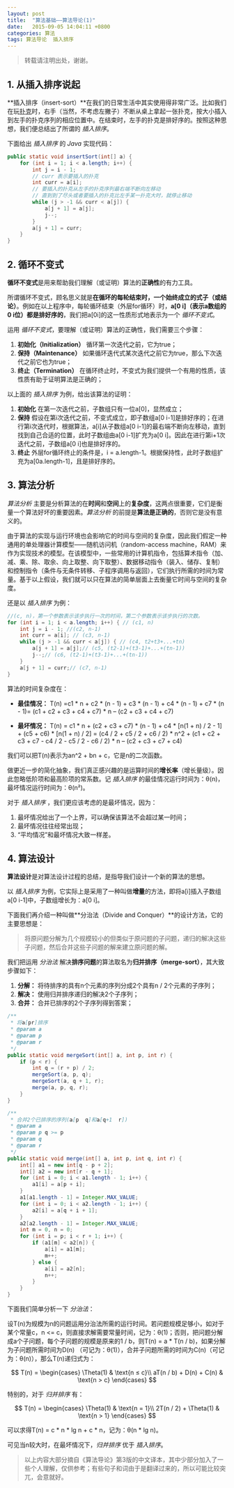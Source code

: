 ```yaml
---
layout: post
title:  "算法基础——算法导论(1)"
date:   2015-09-05 14:04:11 +0800
categories: 算法
tags: 算法导论  插入排序
---
```


> 转载请注明出处，谢谢。

## 1. 从插入排序说起

**插入排序（insert-sort）**在我们的日常生活中其实使用得非常广泛。比如我们在玩[扑克](http://baike.baidu.com/link?url=Cft-o6VBj8vG0xNkdHp_Buk0vbSygqqWBQxr-Lbk99Tu7b6-0wY7T1Lt9qFWr9b4baDagZOx5RpptDNApDKNg0jXDzUqezHwpZT8do4X4gW)时，右手（当然，不考虑左撇子）不断从桌上拿起一张扑克，按大小插入到左手的扑克序列的相应位置中。在结束时，左手的扑克是排好序的。按照这种思想，我们便总结出了所谓的 *插入排序*。

下面给出 *插入排序* 的 *Java* 实现代码：

```Java
public static void insertSort(int[] a) {
    for (int i = 1; i < a.length; i++) {
        int j = i - 1;
        // curr 表示要插入的扑克
        int curr = a[i];
        // 要插入的扑克从左手的扑克序列最右端不断向左移动
        // 直到到了尽头或者要插入的扑克比左手某一扑克大时，就停止移动
        while (j > -1 && curr < a[j]) {
            a[j + 1] = a[j];
            j--;
        }
        a[j + 1] = curr;
    }
}
```

## 2. 循环不变式

**循环不变式**是用来帮助我们理解（或证明）算法的**正确性**的有力工具。

所谓循环不变式，顾名思义就是**在循环的每轮结束时，一个始终成立的式子（或结论）**。例如在以上程序中，每轮循环结束（外层for循环）时，**a[0  i]（表示a数组的0  i位）都是排好序的**，我们把a[0i]的这一性质形式地表示为一个 *循环不变式*。

运用 *循环不变式*，要理解（或证明）算法的正确性，我们需要三个步骤：

1. **初始化（Initialization）**
	循环第一次迭代之前，它为true；
2. **保持（Maintenance）**
	如果循环迭代式某次迭代之前它为true，那么下次迭代之前它也为true；
3. **终止（Termination）**
	在循环终止时，不变式为我们提供一个有用的性质，该性质有助于证明算法是正确的；

以上面的 *插入排序* 为例，给出该算法的证明：

1. **初始化**
	在第一次迭代之前，子数组只有一位a[0]，显然成立；
2. **保持**
	假设在第i次迭代之前，不变式成立，即子数组a[0  i-1]是排好序的；在进行第i次迭代时，根据算法，a[i]从子数组a[0  i-1]的最右端不断向左移动，直到找到自己合适的位置，此时子数组由a[0  i-1]扩充为a[0  i]。因此在进行第i+1次迭代之前，子数组a[0  i]也是排好序的。
3. **终止**
	外层for循环终止的条件是，i = a.length-1。根据保持性，此时子数组扩充为a[0a.length-1]，且是排好序的。

## 3. 算法分析

*算法分析* 主要是分析算法的在**时间**和**空间**上的**复杂度**，这两点很重要，它们是衡量一个算法好坏的重要因素。*算法分析* 的前提是**算法是正确的**，否则它是没有意义的。

由于算法的实现与运行环境也会影响它的时间与空间的复杂度，因此我们假定一种通用的单处理器计算模型——随机访问机（random-access machine，RAM）来作为实现技术的模型。在该模型中，一些常用的计算机指令，包括算术指令（加、减、乘、除、取余、向上取整、向下取整）、数据移动指令（装入、储存、复制）和控制指令（条件与无条件转移、子程序调用与返回），它们执行所需的时间为常量。基于以上假设，我们就可以只在算法的简单层面上去衡量它时间与空间的复杂度。

还是以 *插入排序* 为例：

```Java
//(c, n)，第一个参数表示该步执行一次的时间，第二个参数表示该步执行的次数。
for (int i = 1; i < a.length; i++) { // (c1, n)
    int j = i - 1; //(c2, n-1)
    int curr = a[i]; // (c3, n-1)
    while (j > -1 && curr < a[j]) { // (c4, t2+t3+...+tn)
        a[j + 1] = a[j];// (c5, (t2-1)+(t3-1)+...+(tn-1))
        j--;// (c6, (t2-1)+(t3-1)+...+(tn-1))
    }
    a[j + 1] = curr;// (c7, n-1)
}
```

算法的时间复杂度在：

- **最佳情况：** T(n) =c1 \* n  + c2 \* (n - 1) + c3 \* (n - 1) + c4 \* (n - 1) + c7 * (n - 1)= (c1 + c2 + c3 + c4 + c7) * n – (c2 + c3 + c4 + c7)

- **最坏情况：** T(n) = c1 \* n + (c2 + c3 + c7) \* (n - 1) + c4 \* [n(1 + n) / 2 - 1] + (c5 + c6) \* [n(1 + n) / 2] = (c4 / 2 + c5 / 2 + c6 / 2) \* n^2 + (c1 + c2 + c3 + c7 - c4 / 2 - c5 / 2 - c6 / 2) \* n – (c2 + c3 + c7 + c4)

我们可以把T(n)表示为an^2 + bn + c，它是n的二次函数。

做更近一步的简化抽象，我们真正感兴趣的是运算时间的**增长率**（增长量级）。因此忽略低阶项和最高阶项的常系数。记 *插入排序* 的最佳情况运行时间为：θ(n)，最坏情况运行时间为：θ(n²)。

对于 *插入排序* ，我们更应该考虑的是最坏情况，因为：

1. 最坏情况给出了一个上界，可以确保该算法不会超过某一时间；
2. 最坏情况往往经常出现；
3. “平均情况”和最坏情况大致一样差。

## 4. 算法设计

**算法设计**是对算法设计过程的总结，是指导我们设计一个新的算法的思想。

以 *插入排序* 为例，它实际上是采用了一种叫做**增量**的方法，即将a[i]插入子数组a[0  i-1]中，子数组增长为：a[0  i]。

下面我们再介绍一种叫做**分治法（Divide and Conquer）**的设计方法，它的主要思想是：

> 将原问题分解为几个规模较小的但类似于原问题的子问题，递归的解决这些子问题，然后合并这些子问题的解来建立原问题的解。

我们把运用 *分治法* 解决**排序问题**的算法取名为**归并排序（merge-sort）**，其大致步骤如下：

1. **分解：** 将待排序的具有n个元素的序列分成2个具有n / 2个元素的子序列；
2. **解决：** 使用归并排序递归的解决2个子序列；
3. **合并：** 合并已排序的2个子序列得到答案；

```Java
/**
 * 将a[pr]排序
 * @param a
 * @param p
 * @param r
 */
public static void mergeSort(int[] a, int p, int r) {
    if (p < r) {
        int q = (r + p) / 2;
        mergeSort(a, p, q);
        mergeSort(a, q + 1, r);
        merge(a, p, q, r);
    }
}

/**
 * 合并2个已排序的序列(a[p  q]和a[q+1  r])
 * @param a
 * @param p q >= p
 * @param q
 * @param r
 */
public static void merge(int[] a, int p, int q, int r) {
    int[] a1 = new int[q - p + 2];
    int[] a2 = new int[r - q + 1];
    for (int i = 0; i < a1.length - 1; i++) {
        a1[i] = a[p + i];
    }
    a1[a1.length - 1] = Integer.MAX_VALUE;
    for (int i = 0; i < a2.length - 1; i++) {
        a2[i] = a[q + i + 1];
    }
    a2[a2.length - 1] = Integer.MAX_VALUE;
    int m = 0, n = 0;
    for (int i = p; i < r + 1; i++) {
        if (a1[m] < a2[n]) {
            a[i] = a1[m];
            m++;
        } else {
            a[i] = a2[n];
            n++;
        }
    }
}
```

下面我们简单分析一下 *分治法*：

设T(n)为规模为n的问题运用分治法所需的运行时间。若问题规模足够小，如对于某个常量c，n <= c，则直接求解需要常量时间，记为：θ(1)；否则，把问题分解成a个子问题，每个子问题的规模是原来的1 / b，则T(n) = a * T(n / b)，如果分解为子问题所需时间为D(n) （可记为：θ(1)），合并子问题所需的时间为C(n)（可记为：θ(n)），那么T(n)递归式为：

$$
T(n) =
\begin{cases}
\Theta(1) & \text{n ≤ c}\\
aT(n / b) + D(n) + C(n) & \text{n > c}
\end{cases}
$$

特别的，对于 *归并排序* 有：

$$
T(n) =
\begin{cases}
\Theta(1) & \text{n = 1}\\
2T(n / 2) + \Theta(1) & \text{n > 1}
\end{cases}
$$

可以求得T(n) = c \* n \* lg n + c \* n，记为：θ(n * lg n)。

可见当n较大时，在最坏情况下，*归并排序* 优于 *插入排序*。

> 以上内容大部分摘自《算法导论》第3版的中文译本，其中少部分加入了一些个人理解，仅供参考；有些句子和词由于是翻译过来的，所以可能比较突兀，会意就好。